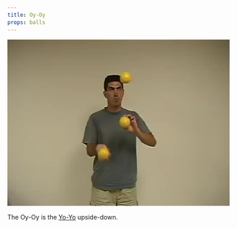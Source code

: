 ```yaml
---
title: Oy-Oy
props: balls
---
```


![Oy-Oy](site/videos/poster/oy-oy.jpg)

The Oy-Oy is the [Yo-Yo](site/en/yo-yo/README.md) upside-down.

